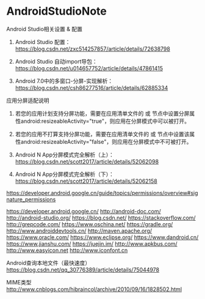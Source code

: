 # AndroidStudioNote
Android Studio相关设置 &amp; 配置

1. Android Studio 配置：https://blog.csdn.net/zxc514257857/article/details/72638798

2. Android Studio 自动import导包：https://blog.csdn.net/u014657752/article/details/47861415

3. Android 7.0中的多窗口-分屏-实现解析：https://blog.csdn.net/csh86277516/article/details/62885334

应用分屏适配说明 
1. 若您的应用计划支持分屏功能，需要在应用清单文件的 <activity>或 <application>节点中设置分屏属性android:resizeableActivity="true"，则应用在分屏模式中可以被打开。 
2. 若您的应用不打算支持分屏功能，需要在应用清单文件的 <activity>或 <application>节点中设置该属性android:resizeableActivity="false"，则应用在分屏模式中不可被打开。

4. Android N App分屏模式完全解析（上）：https://blog.csdn.net/scott2017/article/details/52062098
5. Android N App分屏模式完全解析（下）：https://blog.csdn.net/scott2017/article/details/52062158

https://developer.android.google.cn/guide/topics/permissions/overview#signature_permissions

https://developer.android.google.cn/
http://android-doc.com/
http://android-studio.org/
https://blog.csdn.net/
https://stackoverflow.com/
http://grepcode.com/
https://www.oschina.net/
https://gradle.org/
http://www.androiddevtools.cn/
http://maven.apache.org/
https://www.oracle.com/
https://www.eclipse.org/
https://www.dandroid.cn/
https://www.jianshu.com/
https://juejin.im/
http://www.apkbus.com/
http://www.easyicon.net
http://www.iconfont.cn


Android查询本地文件（最快速度）
https://blog.csdn.net/qq_30776389/article/details/75044978

MIME类型
http://www.cnblogs.com/hibraincol/archive/2010/09/16/1828502.html


